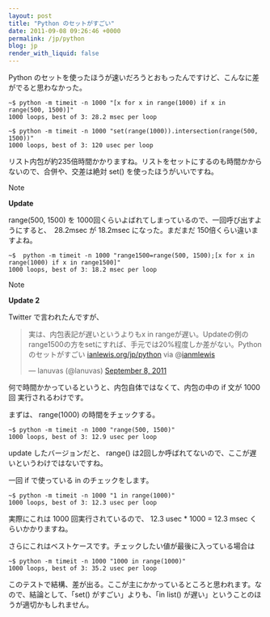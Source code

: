 ```yaml
---
layout: post
title: "Python のセットがすごい"
date: 2011-09-08 09:26:46 +0000
permalink: /jp/python
blog: jp
render_with_liquid: false
---
```


Python のセットを使ったほうが速いだろうとおもったんですけど、こんなに差がでると思わなかった。

``` text
~$ python -m timeit -n 1000 "[x for x in range(1000) if x in range(500, 1500)]"
1000 loops, best of 3: 28.2 msec per loop

~$ python -m timeit -n 1000 "set(range(1000)).intersection(range(500, 1500))"
1000 loops, best of 3: 120 usec per loop
```

リスト内包が約235倍時間かかりますね。リストをセットにするのも時間かからないので、合併や、交差は絶対 set() を使ったほうがいいですね。

<div class="note">

<div class="title">

Note

</div>

**Update**

range(500, 1500) を 1000回くらいよばれてしまっているので、一回呼び出すようにすると、　28.2msec が
18.2msec になった。まだまだ 150倍くらい違いますよね。

``` text
~$  python -m timeit -n 1000 "range1500=range(500, 1500);[x for x in range(1000) if x in range1500]"
1000 loops, best of 3: 18.2 msec per loop
```

</div>

<div class="note">

<div class="title">

Note

</div>

**Update 2**

Twitter で言われたんですが、

<blockquote class="twitter-tweet tw-align-center"><p>実は、内包表記が遅いというよりもx in rangeが遅い。Updateの例のrange1500の方をsetにすれば、手元では20%程度しか差がない。Python のセットがすごい <a href="http://t.co/Op9HapU" title="http://www.ianlewis.org/jp/python">ianlewis.org/jp/python</a> via @<a href="https://twitter.com/ianmlewis">ianmlewis</a></p>&mdash; lanuvas (@lanuvas) <a href="https://twitter.com/lanuvas/status/111685587819429889" data-datetime="2011-09-08T06:21:33+00:00">September 8, 2011</a></blockquote>

何で時間かかっているというと、内包自体ではなくて、内包の中の if 文が 1000回 実行されるわけです。

</div>

まずは、 range(1000) の時間をチェックする。

``` text
~$ python -m timeit -n 1000 "range(500, 1500)"
1000 loops, best of 3: 12.9 usec per loop
```

update したバージョンだと、 range() は2回しか呼ばれてないので、ここが遅いというわけではないですね。

一回 if で使っている in のチェックをします。

``` text
~$ python -m timeit -n 1000 "1 in range(1000)"
1000 loops, best of 3: 12.3 usec per loop
```

実際にこれは 1000 回実行されているので、 12.3 usec \* 1000 = 12.3 msec くらいかかりますね。

さらにこれはベストケースです。チェックしたい値が最後に入っている場合は

``` text
~$ python -m timeit -n 1000 "1000 in range(1000)"
1000 loops, best of 3: 35.2 usec per loop
```

このテストで結構、差が出る。ここが主にかかっているところと思われます。なので、結論として、「set() がすごい」よりも、「in list()
が遅い」ということのほうが適切かもしれません。
